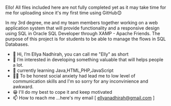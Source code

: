 Ello!  All files included here are not fully completed yet as it may take time for me for uploading since it's my first time using GitHub😊

In my 3rd degree, me and my team members together working on a web application system that will provide functionality and a responsive design using SQL in Oracle SQL Developer through XAMP  - Apache Friends. The purpose of this project is for students to be able to manage the flows in SQL Databases.



- 👋 Hi, I’m Ellya Nadhirah, you can call me "Elly" as short
- 👀 I’m interested in developing something valuable that will helps people a lot.
- 🌱 currently learning Java,HTML,PHP,JavaScript
- 🙏🏼 To be honest social anxiety had lead me to low level of communication skills and I'm so sorry for any inconvinience and awkward.
- 😁 I'll do my best to cope it and keep motivated
- 📫 How to reach me ...here's my email [ ellyanadhirah@gmail.com ]
<!---
ellya16/ellya16 is a ✨ special ✨ repository because its `README.md` (this file) appears on your GitHub profile.
You can click the Preview link to take a look at your changes.
--->

